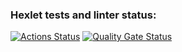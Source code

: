 ### Hexlet tests and linter status:
[![Actions Status](https://github.com/laaaaa-ship-it/frontend-project-44/actions/workflows/hexlet-check.yml/badge.svg)](https://github.com/laaaaa-ship-it/frontend-project-44/actions)
[![Quality Gate Status](https://sonarcloud.io/api/project_badges/measure?project=laaaaa-ship-it_frontend-project-44&metric=alert_status)](https://sonarcloud.io/summary/new_code?id=laaaaa-ship-it_frontend-project-44)